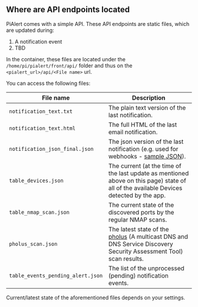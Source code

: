 ## Where are API endpoints located

PiAlert comes with a simple API. These API endpoints are static files, which are updated during:

1) A notification event
2) TBD

In the container, these files are located under the `/home/pi/pialert/front/api/` folder and thus on the `<pialert_url>/api/<File name>` url.

You can access the following files:

  | File name | Description | 
  |----------------------|----------------------| 
  | `notification_text.txt` | The plain text version of the last notification. |
  | `notification_text.html` | The full HTML of the last email notification. |
  | `notification_json_final.json` | The json version of the last notification (e.g. used for webhooks - [sample JSON](https://github.com/jokob-sk/Pi.Alert/blob/main/back/webhook_json_sample.json)). |
  | `table_devices.json` | The current (at the time of the last update as mentioned above on this page) state of all of the available Devices detected by the app. |
  | `table_nmap_scan.json` | The current state of the discovered ports by the regular NMAP scans. |
  | `pholus_scan.json` | The latest state of the [pholus](https://github.com/jokob-sk/Pi.Alert/tree/main/pholus) (A multicast DNS and DNS Service Discovery Security Assessment Tool) scan results. |
  | `table_events_pending_alert.json` | The list of the unprocessed (pending) notification events. |
  
  Current/latest state of the aforementioned files depends on your settings.

